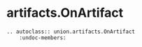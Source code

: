 # artifacts.OnArtifact

```--eval-rst--
.. autoclass:: union.artifacts.OnArtifact
    :undoc-members:
```